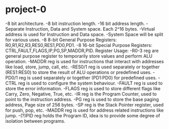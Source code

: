 # project-0

-8 bit architecture.
-8 bit instruction length.
-16 bit address length.
-Separate Instruction, Data and System space. Each 2^16 bytes.
  -Virtual address is used for Instruction and Data space.
  -System Space will be split for various uses.
-8 8-bit General Purpose Registers: R0,R1,R2,R3,RES0,RES1,PD0,PD1.
-8 16-bit Special Purpose Registers: CTRL,FAULT,FLAGS,IP,PG,SP,MADDR,PID.
Register Usage:
  -R0-3 reg are general purpose register to temporarily store values and perform ALU operation.
  -MADDR reg is used for instructions that interact with addresses like load, store, jump, call, etc.
  -RES0/1 reg is used separately or together (RES1:RES0) to store the result of ALU operations or predefined uses.
  -PD0/1 reg is used separately or together (PD1:PD0) for predefined uses.
  -CTRL reg is used to configure the system behaviour.
  -FAULT reg is used to store the error information.
  -FLAGS reg is used to store different flags like Carry, Zero, Negative, True, etc.
  -IR reg is the Program Counter, used to point to the instruction address.
  -PG reg is used to store the base paging address, Page size of 256 bytes.
  -SP reg is the Stack Pointer register, used for push, pop, etc.
  -MADDR reg is used for address related instructions like jump.
  -(?)PID reg holds the Program ID, idea is to provide some degree of isolation between programs.
